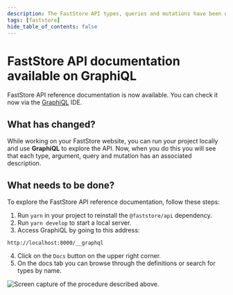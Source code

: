 ```yaml
---
description: The FastStore API types, queries and mutations have been documented. You can check it now via the GraphiQL IDE.
tags: [faststore]
hide_table_of_contents: false
---
```


# FastStore API documentation available on GraphiQL

FastStore API reference documentation is now available. You can check it now via the [GraphiQL](https://github.com/graphql/graphiql) IDE.

## What has changed?

While working on your FastStore website, you can run your project locally and use **GraphiQL** to explore the API. Now, when you do this you will see that each type, argument, query and mutation has an associated description.

## What needs to be done?

To explore the FastStore API reference documentation, follow these steps:

1. Run `yarn` in your project to reinstall the `@faststore/api` dependency.
2. Run `yarn develop` to start a local server.
3. Access GraphiQL by going to this address:

```
http://localhost:8000/__graphql
```

4. Click on the `Docs` button on the upper right corner.
5. On the docs tab you can browse through the definitions or search for types by name.

![Screen capture of the procedure described above.](https://vtexhelp.vtexassets.com/assets/docs/src/viewing%20docs%20in%20graphiql%2018052022___8e00bfb24dcfc4c7cddcd45bc0863c8a.gif)
